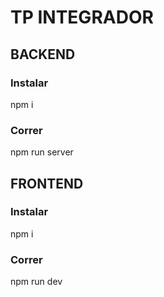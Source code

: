 # TP INTEGRADOR

## BACKEND
### Instalar
  npm i
### Correr
  npm run server

## FRONTEND
### Instalar
  npm i
### Correr
  npm run dev
  
